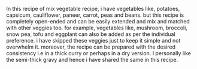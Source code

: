 In this recipe of mix vegetable recipe, i have vegetables like, potatoes, capsicum, cauliflower, paneer, carrot, peas and beans. but this recipe is completely open-ended and can be easily extended and mix and matched with other veggies too. for example, vegetables like, mushroom, broccoli, snow pea, tofu and eggplant can also be added as per the individual preference. i have skipped these veggies just to keep it simple and not overwhelm it. moreover, the recipe can be prepared with the desired consistency i.e in a thick curry or perhaps in a dry version.
I personally like the semi-thick gravy and hence i have shared the same in this recipe.